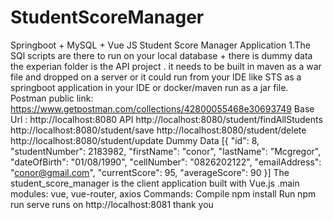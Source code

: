 # StudentScoreManager

Springboot + MySQL + Vue JS
Student Score Manager Application
1.The SQl scripts are there to run on your local database + there is dummy data
the experian folder is the API project . it needs to be built in maven as a war file and dropped on a server or it could run from your IDE like STS as a springboot application in your IDE or docker/maven run as a jar file.
Postman public link: https://www.getpostman.com/collections/42800055468e30693749
Base Url : http://localhost:8080
API http://localhost:8080/student/findAllStudents
http://localhost:8080/student/save
http://localhost:8080/student/delete
http://localhost:8080/student/update
Dummy Data [{ "id": 8, "studentNumber": 2183982, "firstName": "conor", "lastName": "Mcgregor", "dateOfBirth": "01/08/1990", "cellNumber": "0826202122", "emailAddress": "conor@gmail.com", "currentScore": 95, "averageScore": 90 }]
The student_score_manager is the client application built with Vue.js .main modules: vue, vue-router, axios Commands:
Compile
npm install
Run
npm run serve
runs on http://localhost:8081
thank you
